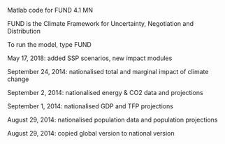 Matlab code for FUND 4.1 MN

FUND is the Climate Framework for Uncertainty, Negotiation and Distribution

To run the model, type FUND

May 17, 2018: added SSP scenarios, new impact modules

September 24, 2014: nationalised total and marginal impact of climate change

September 2, 2014: nationalised energy & CO2 data and projections

September 1, 2014: nationalised GDP and TFP projections

August 29, 2014: nationalised population data and population projections

August 29, 2014: copied global version to national version

